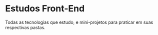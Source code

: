 # Estudos Front-End

Todas as tecnologias que estudo, e mini-projetos para praticar em suas respectivas pastas.
